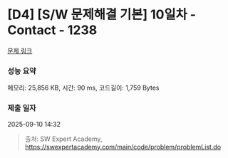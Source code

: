 # [D4] [S/W 문제해결 기본] 10일차 - Contact - 1238 

[문제 링크](https://swexpertacademy.com/main/code/problem/problemDetail.do?contestProbId=AV15B1cKAKwCFAYD) 

### 성능 요약

메모리: 25,856 KB, 시간: 90 ms, 코드길이: 1,759 Bytes

### 제출 일자

2025-09-10 14:32



> 출처: SW Expert Academy, https://swexpertacademy.com/main/code/problem/problemList.do